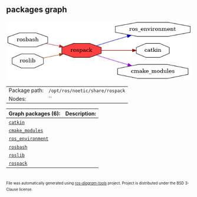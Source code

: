<!--
File was automatically generated using 'ros-diagram-tools' project.
Project is distributed under the BSD 3-Clause license.
-->

## packages graph

[![rospack](rospack.png "rospack")](rospack.png)

|     |     |
| --- | --- |
| Package path: | `/opt/ros/noetic/share/rospack` |
| Nodes: | `` |


| Graph packages (6): | Description: |
| ------------------- | ------------ |
| [`catkin`](catkin.md) |  |
| [`cmake_modules`](cmake_modules.md) |  |
| [`ros_environment`](ros_environment.md) |  |
| [`rosbash`](rosbash.md) |  |
| [`roslib`](roslib.md) |  |
| [`rospack`](rospack.md) |  |


</br>
<font size="1">
File was automatically generated using <a href="https://github.com/anetczuk/ros-diagram-tools"><i>ros-diagram-tools</i></a> project.
Project is distributed under the BSD 3-Clause license.
</font>
